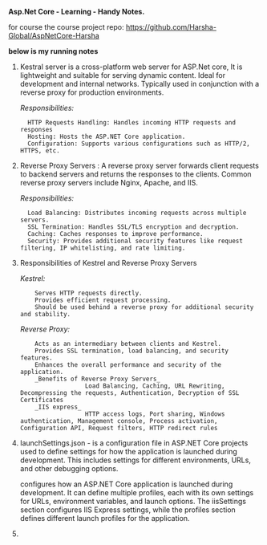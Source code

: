 **Asp.Net Core - Learning - Handy Notes.**

for course the course project repo: https://github.com/Harsha-Global/AspNetCore-Harsha

**below is my running notes**

1. Kestral server is a cross-platform web server for ASP.Net core, It is lightweight and suitable for serving dynamic content. Ideal for development and internal networks. Typically used in conjunction with a reverse proxy for production environments.
   
   _Responsibilities:_
   
         HTTP Requests Handling: Handles incoming HTTP requests and responses
         Hosting: Hosts the ASP.NET Core application.
         Configuration: Supports various configurations such as HTTP/2, HTTPS, etc.
2. Reverse Proxy Servers : A reverse proxy server forwards client requests to backend servers and returns the responses to the clients. Common reverse proxy servers include Nginx, Apache, and IIS.
   
   _Responsibilities:_
   
         Load Balancing: Distributes incoming requests across multiple servers.
         SSL Termination: Handles SSL/TLS encryption and decryption.
         Caching: Caches responses to improve performance.
         Security: Provides additional security features like request filtering, IP whitelisting, and rate limiting.
3. Responsibilities of Kestrel and Reverse Proxy Servers
   
    _Kestrel:_
   
           Serves HTTP requests directly.
           Provides efficient request processing.
           Should be used behind a reverse proxy for additional security and stability.
   
     _Reverse Proxy:_
   
           Acts as an intermediary between clients and Kestrel.
           Provides SSL termination, load balancing, and security features.
           Enhances the overall performance and security of the application.
           _Benefits of Reverse Proxy Servers_
                         Load Balancing, Caching, URL Rewriting, Decompressing the requests, Authentication, Decryption of SSL Certificates
           _IIS express_
                         HTTP access logs, Port sharing, Windows authentication, Management console, Process activation, Configuration API, Request filters, HTTP redirect rules
   
4. launchSettings.json - is a configuration file in ASP.NET Core projects used to define settings for how the application is launched during development. This includes settings for different environments, URLs, and other debugging options.
   
     configures how an ASP.NET Core application is launched during development.
     It can define multiple profiles, each with its own settings for URLs, environment variables, and launch options.
     The iisSettings section configures IIS Express settings, while the profiles section defines different launch profiles for the application.
5.  
